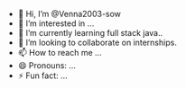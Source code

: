- 👋 Hi, I’m @Venna2003-sow
- 👀 I’m interested in ...
- 🌱 I’m currently learning full stack java..
- 💞️ I’m looking to collaborate on internships.
- 📫 How to reach me ...
- 😄 Pronouns: ...
- ⚡ Fun fact: ...

<!---
Venna2003-sow/Venna2003-sow is a ✨ special ✨ repository because its `README.md` (this file) appears on your GitHub profile.
You can click the Preview link to take a look at your changes.
--->
